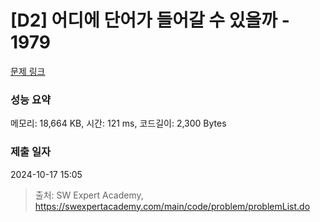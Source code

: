 # [D2] 어디에 단어가 들어갈 수 있을까 - 1979 

[문제 링크](https://swexpertacademy.com/main/code/problem/problemDetail.do?contestProbId=AV5PuPq6AaQDFAUq) 

### 성능 요약

메모리: 18,664 KB, 시간: 121 ms, 코드길이: 2,300 Bytes

### 제출 일자

2024-10-17 15:05



> 출처: SW Expert Academy, https://swexpertacademy.com/main/code/problem/problemList.do